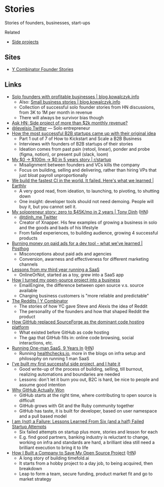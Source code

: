 # Stories

Stories of founders, businesses, start-ups

Related

- [Side projects](/interesting/side-projects)

## Sites

- [Y Combinator Founder Stories](https://www.ycombinator.com/blog/tag/founder-stories)

## Links

- [Solo founders with profitable businesses | blog.kowalczyk.info](https://blog.kowalczyk.info/article/wjRD/solo-founders-with-profitable-businesses-collected-stories.html)
  - Also:
    [Small business stories | blog.kowalczyk.info](https://blog.kowalczyk.info/article/81714acf995e4968bb220684d95c9495/small-business-stories.html)
  - Collection of successful solo founder stories from HN discussions, from 3K
    to 1M per month in revenue
  - There will always be survivor bias though
- [Ask HN: Side project of more than $2k monthly revenue?](https://news.ycombinator.com/item?id=35567822)
- [@levelsio Twitter](https://twitter.com/levelsio) — Solo entrepreneur
- [How the most successful B2B startups came up with their original idea](https://www.lennysnewsletter.com/p/how-the-most-successful-b2b-startups)
  - Part 1 out of 7 of How to Kickstart and Scale a B2B Business
  - Interviews with founders of B2B startups of their stories
  - Ideation comes from past pain (retool, linear), ponder and probe (figma,
    notion), or present pull (slack, loom)
- [My $0 → $100m → $0 in 5 years story | r/startup](https://old.reddit.com/r/startups/comments/15p8qrx/my_0100m0_in_5_years_story/)
  - Misalignment between founders and VCs kills the company
  - Focus on building, selling and delivering, rather than hiring VPs that just
    bloat payroll unproportionally
- [We build the fastest CI in the world. It failed. Here's what we learned | Earthly](https://earthly.dev/blog/shutting-down-earthly-ci/)
  - A very good read, from ideation, to launching, to pivoting, to shutting down
  - One insight: developer tools should not need demoing. People will buy it,
    but you cannot sell it.
- [My solopreneur story: zero to $45K/mo in 2 years | Tony Dinh](https://news.tonydinh.com/p/my-solopreneur-story-zero-to-45kmo)
  ([HN](https://news.ycombinator.com/item?id=37622702))
  - [@tdinh_me Twitter](https://twitter.com/tdinh_me)
  - Creator of Xnapper. His few examples of growing a business in solo and the
    goods and bads of his lifestyle
  - From failed experiences, to building audience, growing 4 successful products
- [Burning money on paid ads for a dev tool - what we've learned | Posthog](https://posthog.com/blog/dev-marketing-paid-ads)
  - Misconceptions about paid ads and agencies
  - Conversion, awarness and effectiveness for different marketing channels
- [Lessons from my third year running a SaaS](https://maxrozen.com/lessons-from-my-third-year-running-a-saas)
  - OnlineOrNot, started as a toy, grew into a SaaS app
- [How I turned my open-source project into a business](https://docs.emailengine.app/how-i-turned-my-open-source-project-into/)
  - EmailEngine, the difference between open source v.s. source available
  - Charging business customers is "more reliable and predictable"
- [The Reddits | Y Combinator](https://www.ycombinator.com/blog/the-reddits)
  - The stories of how YC gave Steve and Alexis the idea of Reddit
  - The personality of the founders and how that shaped Reddit the product
- [How GitHub replaced SourceForge as the dominant code hosting platform](https://graphite.dev/blog/github-monopoly-on-code-hosting)
  - What existed before GitHub as code hosting
  - The gap that GitHub fills in: online code browsing, social interactions,
    etc.
- [Running One-man SaaS, 9 Years In](https://blog.healthchecks.io/2024/07/running-one-man-saas-9-years-in/)
  ([HN](https://news.ycombinator.com/item?id=41104293))
  - Running [healthchecks.io](https://healthchecks.io), more in the blogs on
    infra setup and philosophy on running 1 man SaaS
- [I've built my first successful side project, and I hate it](https://switowski.com/blog/i-have-built-my-first-successful-side-project-and-i-hate-it/)
  - Good write-up of the process of building, selling, till burnout, realizing
    automations and boundaries are needed
  - Lessons: don't let it burn you out, B2C is hard, be nice to people and
    assume good intention
- [Why GitHub Actually Won](https://blog.gitbutler.com/why-github-actually-won/)
  - GitHub starts at the right time, where contributing to open source is
    difficult
  - GitHub grows with Git and the Ruby community together
  - GitHub has taste, it is built for developer, based on user namespace and a
    pull based model
- [I am (not) a Failure: Lessons Learned From Six (and a half) Failed Startup Attempts](https://blog.rongarret.info/2025/01/i-am-not-failure-lessons-learned-from.html)
  - Six failed attempts on startup plus more, stories and lesson for each
  - E.g. find good partners, banking industry is reluctant to change, working on
    infra and standards are hard, a brilliant idea still need a brilliant
    execution to bring it to life
- [How I Built a Company to Save My Open Source Project](https://timefold.ai/blog/how-i-built-an-ai-company-to-save-my-open-source-project)
  ([HN](https://news.ycombinator.com/item?id=42999454))
  - A long story of building timefold.ai
  - It starts from a hobby project to a day job, to being acquired, then
    breakdown
  - Leap to form a team, secure funding, product market fit and go to market
    strategy
